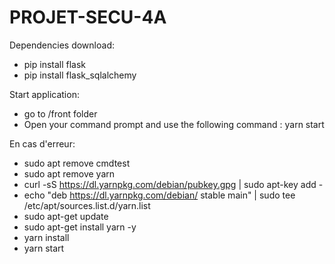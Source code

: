 # PROJET-SECU-4A

Dependencies download:

* pip install flask
* pip install flask_sqlalchemy


Start application:

* go to /front folder
* Open your command prompt and use the following command : yarn start

En cas d'erreur:

* sudo apt remove cmdtest
* sudo apt remove yarn
* curl -sS https://dl.yarnpkg.com/debian/pubkey.gpg | sudo apt-key add -
* echo "deb https://dl.yarnpkg.com/debian/ stable main" | sudo tee /etc/apt/sources.list.d/yarn.list
* sudo apt-get update
* sudo apt-get install yarn -y
* yarn install
* yarn start
